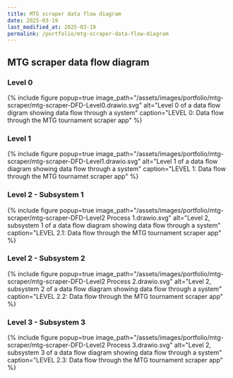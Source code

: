 ```yaml
---
title: MTG scraper data flow diagram
date: 2025-03-19
last_modified_at: 2025-03-19
permalink: /portfolio/mtg-scraper-data-flow-diagram
---
```


## MTG scraper data flow diagram

### Level 0

{% include figure
  popup=true
  image_path="/assets/images/portfolio/mtg-scraper/mtg-scraper-DFD-Level0.drawio.svg"
  alt="Level 0 of a data flow digram showing data flow through a system"
  caption="LEVEL 0: Data flow through the MTG tournament scraper app"
%}

### Level 1

{% include figure
  popup=true
  image_path="/assets/images/portfolio/mtg-scraper/mtg-scraper-DFD-Level1.drawio.svg"
  alt="Level 1 of a data flow diagram showing data flow through a system"
  caption="LEVEL 1: Data flow through the MTG tournamet scraper app"
%}


### Level 2 - Subsystem 1

{% include figure
  popup=true
  image_path="/assets/images/portfolio/mtg-scraper/mtg-scraper-DFD-Level2 Process 1.drawio.svg"
  alt="Level 2, subsystem 1 of a data flow diagram showing data flow through a system"
  caption="LEVEL 2.1: Data flow through the MTG tournament scraper app"
%}

### Level 2 - Subsystem 2

{% include figure
  popup=true
  image_path="/assets/images/portfolio/mtg-scraper/mtg-scraper-DFD-Level2 Process 2.drawio.svg"
  alt="Level 2, subsystem 2 of a data flow diagram showing data flow through a system"
  caption="LEVEL 2.2: Data flow through the MTG tournament scraper app"
%}

### Level 3 - Subsystem 3

{% include figure
  popup=true
  image_path="/assets/images/portfolio/mtg-scraper/mtg-scraper-DFD-Level2 Process 3.drawio.svg"
  alt="Level 2, subsystem 3 of a data flow diagram showing data flow through a system"
  caption="LEVEL 2.3: Data flow through the MTG tournament scraper app"
%}

